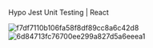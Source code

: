 Hypo Jest Unit Testing | React


![f7df7110b106fa58f8df89cc8a6c42d8](https://github.com/mirzaselimovic2005/Hypo-Jest-Unit-Testing/assets/91285462/c716d05a-0ee3-4793-8d46-07711b58ebad)
![6d84713fc76700ee299a827d5a6eeea1](https://github.com/mirzaselimovic2005/Hypo-Jest-Unit-Testing/assets/91285462/113a16f2-ee77-4221-ac07-527b27d28fa3)



